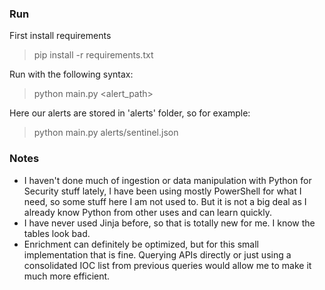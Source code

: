 ### Run
First install requirements
> pip install -r requirements.txt

Run with the following syntax:
> python main.py <alert_path>

Here our alerts are stored in 'alerts' folder, so for example:
> python main.py alerts/sentinel.json

### Notes
- I haven't done much of ingestion or data manipulation with Python for Security stuff lately, I have been using mostly PowerShell for what I need, so some stuff here I am not used to. But it is not a big deal as I already know Python from other uses and can learn quickly.
- I have never used Jinja before, so that is totally new for me. I know the tables look bad.
- Enrichment can definitely be optimized, but for this small implementation that is fine. Querying APIs directly or just using a consolidated IOC list from previous queries would allow me to make it much more efficient.